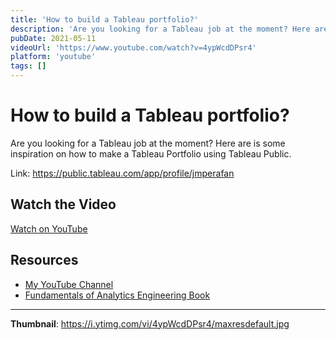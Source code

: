 ```yaml
---
title: 'How to build a Tableau portfolio?'
description: 'Are you looking for a Tableau job at the moment? Here are is some inspiration on how to make a Tableau Portfolio using Tableau Public.  Link: https://public.tableau.com/app/profile/jmperafan...'
pubDate: 2021-05-11
videoUrl: 'https://www.youtube.com/watch?v=4ypWcdDPsr4'
platform: 'youtube'
tags: []
---
```


# How to build a Tableau portfolio?

Are you looking for a Tableau job at the moment? Here are is some inspiration on how to make a Tableau Portfolio using Tableau Public.

Link: https://public.tableau.com/app/profile/jmperafan

## Watch the Video

[Watch on YouTube](https://www.youtube.com/watch?v=4ypWcdDPsr4)

## Resources

- [My YouTube Channel](https://www.youtube.com/juanalytics)
- [Fundamentals of Analytics Engineering Book](https://www.amazon.com/author/jmperafan)

---

**Thumbnail**: https://i.ytimg.com/vi/4ypWcdDPsr4/maxresdefault.jpg
